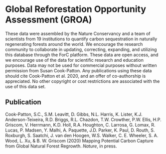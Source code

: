 # Global Reforestation Opportunity Assessment (GROA)

These data were assembled by the Nature Conservancy and a team of scientists from 19 institutions to quantify carbon sequestration in naturally regenerating forests around the world. We encourage the research community to collaborate in updating, correcting, expanding, and utilizing this database through the ForC platform. These data are open access, and we encourage use of the data for scientific research and education purposes. Data may not be used for commercial purposes without written permission from Susan Cook-Patton. Any publications using these data should cite Cook-Patton et al. 2020, and an offer of co-authorship is appreciated.  No other copyright or cost restrictions are associated with the use of this data set. 

## Publication
Cook-Patton, S.C., S.M. Leavitt, D. Gibbs, N.L. Harris, K. Lister, K.J. Anderson-Teixeira, R.D. Briggs, R.L. Chazdon, T.W. Crowther, P.W. Ellis, H.P. Griscom, V. Herrmann, K.D. Holl, R.A. Houghton, C. Larrosa, G. Lomax, R. Lucas, P. Madsen, Y. Malhi, A. Paquette, J.D. Parker, K. Paul, D. Routh, S. Roxburgh, S. Saatchi, J. van den Hoogen, W.S. Walker, C. E. Wheeler, S. A. Wood, L. Xu, & B. W. Griscom (2020) Mapping Potential Carbon Capture from Global Natural Forest Regrowth. *Nature*, in press.
